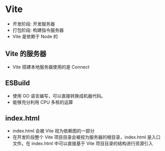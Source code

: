 # Vite

* 开发阶段: 开发服务器
* 打包阶段: 构建指令服务器
* Vite 是依赖于 Node 的

## Vite 的服务器

* Vite 搭建本地服务器使用的是 Connect

## ESBuild

* 使用 GO 语言编写，可以直接转换成机器代码。
* 能够充分利用 CPU 多核的运算

## index.html

* index.html 会被 Vite 视为依赖图的一部分
* 在开发阶段整个 Vite 项目目录会被视为服务器的根目录，index.html 是入口文件。在 index.html 中可以直接基于 Vite 项目目录的结构进行资源引入
